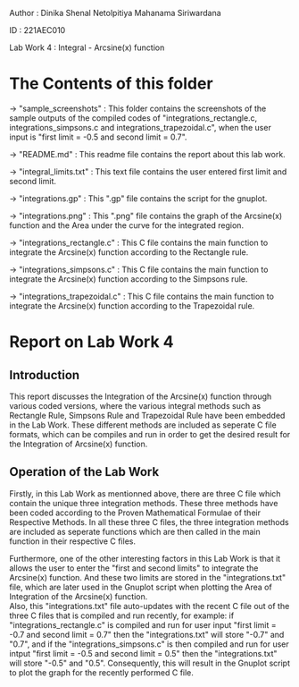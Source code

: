 Author : Dinika Shenal Netolpitiya Mahanama Siriwardana

ID : 221AEC010

Lab Work 4 : Integral - Arcsine(x) function

# The Contents of this folder

-> "sample_screenshots" : This folder contains the screenshots of the sample outputs of the compiled codes of "integrations_rectangle.c, integrations_simpsons.c and integrations_trapezoidal.c", when the user input is "first limit = -0.5 and second limit = 0.7".

-> "README.md" : This readme file contains the report about this lab work.

-> "integral_limits.txt" : This text file contains the user entered first limit and second limit.

-> "integrations.gp" : This ".gp" file contains the script for the gnuplot.

-> "integrations.png" : This ".png" file contains the graph of the Arcsine(x) function and the Area under the curve for the integrated region.

-> "integrations_rectangle.c" : This C file contains the main function to integrate the Arcsine(x) function according to the Rectangle rule.

-> "integrations_simpsons.c" : This C file contains the main function to integrate the Arcsine(x) function according to the Simpsons rule.

-> "integrations_trapezoidal.c" : This C file contains the main function to integrate the Arcsine(x) function according to the Trapezoidal rule.


# Report on Lab Work 4

## Introduction

This report discusses the Integration of the Arcsine(x) function through various coded versions, where the various integral methods such as Rectangle Rule, Simpsons Rule and Trapezoidal Rule have been embedded in the Lab Work. These different methods are included as seperate C file formats, which can be compiles and run in order to get the desired result for the Integration of Arcsine(x) function.

## Operation of the Lab Work

Firstly, in this Lab Work as mentionned above, there are three C file which contain the unique three integration methods. These three methods have been coded according to the Proven Mathematical Formulae of their Respective Methods. In all these three C files, the three integration methods are included as seperate functions which are then called in the main function in their respective C files. 

Furthermore, one of the other interesting factors in this Lab Work is that it allows the user to enter the "first and second limits" to integrate the Arcsine(x) function. And these two limits are stored in the "integrations.txt" file, which are later used in the Gnuplot script when plotting the Area of Integration of the Arcsine(x) function. \
Also, this "integrations.txt" file auto-updates with the recent C file out of the three C files that is compiled and run recently, for example: if "integrations_rectangle.c" is compiled and run for user input "first limit = -0.7 and second limit = 0.7" then the "integrations.txt" will store "-0.7" and "0.7", and if the "integrations_simpsons.c" is then compiled and run for user intput "first limit = -0.5 and second limit = 0.5" then the "integrations.txt" will store "-0.5" and "0.5". Consequently, this will result in the Gnuplot script to plot the graph for the recently performed C file.

